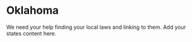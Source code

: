# Oklahoma

We need your help finding your local laws and linking to them. Add your states content here.